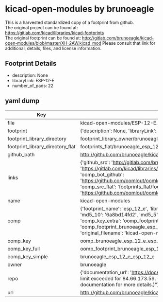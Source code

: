 # kicad-open-modules by brunoeagle  
This is a harvested standardized copy of a footprint from github.  
The original project can be found at:  
https://gitlab.com/kicad/libraries/kicad-footprints  
The original footprint can be found at:
http://gitlab.com/brunoeagle/kicad-open-modules/blob/master/XH-2AW.kicad_mod
Please consult that link for additional, details, files, and license information.  
## Footprint Details
* description: None  
* libraryLink: ESP-12-E  
* number_of_pads: 22  
## yaml dump  
| Key | Value |  
| --- | --- |  
| file | kicad-open-modules/ESP-12-E.kicad_mod |  
| footprint | {'description': None, 'libraryLink': 'ESP-12-E', 'number_of_pads': 22} |  
| footprint_library_directory | footprint_library_owner/brunoeagle_kicad-open-modules |  
| footprint_library_directory_flat | footprints_flat/brunoeagle_esp_12_e_esp_12_e/working |  
| github_path | http://github.com/brunoeagle/kicad-open-modules/blob/master/ESP-12-E.kicad_mod |  
| links | {'github_src': 'http://gitlab.com/brunoeagle/kicad-open-modules/blob/master/XH-2AW.kicad_mod', 'github_src_repo': 'https://gitlab.com/kicad/libraries/kicad-footprints', 'oomp_bot': 'footprints/brunoeagle_esp_12_e_esp_12_e/working', 'oomp_bot_github': 'https://github.com/oomlout/oomlout_oomp_footprint_bot/tree/main/footprints/brunoeagle_esp_12_e_esp_12_e/working', 'oomp_src_flat': 'footprints_flat/footprints_flat/brunoeagle_esp_12_e_esp_12_e/working', 'oomp_src_flat_github': 'https://github.com/oomlout/oomlout_oomp_footprint_src/tree/main/footprints_flat/brunoeagle_esp_12_e_esp_12_e/working'} |  
| name | kicad-open-modules |  
| oomp | {'footprint_name': 'esp_12_e', 'library_name': 'esp_12_e_kicad_mod', 'md5': '6a8bd14fd271327b272520a41febb9b4', 'md5_10': '6a8bd14fd2', 'md5_5': '6a8bd', 'md5_6': '6a8bd1', 'oomp_key': 'oomp_brunoeagle_esp_12_e_esp_12_e', 'oomp_key_extra': 'oomp_footprint_brunoeagle_esp_12_e_esp_12_e', 'oomp_key_full': 'oomp_footprint_brunoeagle_esp_12_e_esp_12_e_6a8bd1', 'oomp_key_simple': 'brunoeagle_esp_12_e_esp_12_e', 'original_filename': 'kicad-open-modules/ESP-12-E.kicad_mod', 'owner_name': 'brunoeagle'} |  
| oomp_key | oomp_brunoeagle_esp_12_e_esp_12_e |  
| oomp_key_full | oomp_footprint_brunoeagle_esp_12_e_esp_12_e |  
| oomp_key_simple | brunoeagle_esp_12_e_esp_12_e |  
| owner | brunoeagle |  
| repo | {'documentation_url': 'https://docs.github.com/rest/overview/resources-in-the-rest-api#rate-limiting', 'message': "API rate limit exceeded for 84.66.173.59. (But here's the good news: Authenticated requests get a higher rate limit. Check out the documentation for more details.)"} |  
| url | http://github.com/brunoeagle/kicad-open-modules |  


